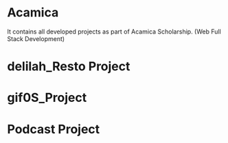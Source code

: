 # Acamica

It contains all developed projects as part of Acamica Scholarship.
(Web Full Stack Development) 


# delilah_Resto Project
# gif0S_Project
# Podcast Project
